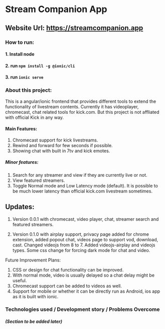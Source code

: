# Stream Companion App
## Website Url: https://streamcompanion.app

### How to run:
#### 1. Install node
#### 2. run `npm install -g @ionic/cli`
#### 3. run `ionic serve`

### About this project:
This is a angular/ionic frontend that provides different tools to extend the functionality of livestream contents. Currently it has videoplayer, chromecast, chat related tools for kick.com. But this project is not affliated with official Kick in any way.

#### Main Features:
1. Chromecast support for kick livestreams.
2. Rewind and forward for few seconds if possible.
3. Showing chat with built in 7tv and kick emotes.

##### Minor features:
1. Search for any streamer and view if they are currently live or not.
2.  View featured streamers.
3.  Toggle Normal mode and Low Latency mode (default). It is possible to be much lower latency than official kick.com livestream sometimes.

## Updates:
1. Version 0.0.1 with chromecast, video player, chat, streamer search and featured streamers.

2. Version 0.1.0 with airplay support, privacy page added for chrome extension, added popout chat, videos page to support vod, download, cast.
Changed videojs from 8 to 7. Added videojs-airplay and videojs types.
Some css change for forcing dark mode for chat and video.

Future Improvement Plans:
1. CSS or design for chat functionality can be improved.
2. With normal mode, video is usually delayed so a chat delay might be useful.
3. Chromecast support can be added to videos as well. 
4. Support for mobile or whether it can be directly run as Android, ios app as it is built with ionic.

### Technologies used / Development story / Problems Overcome
##### (Section to be added later)
